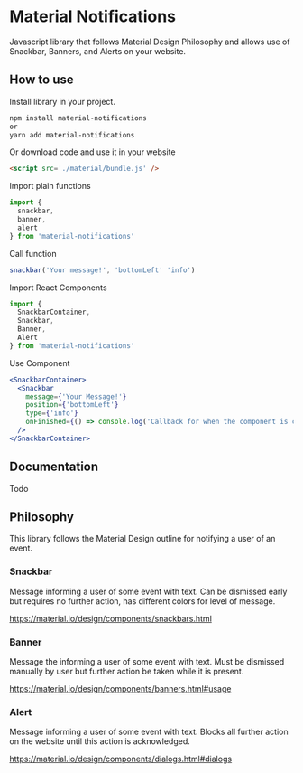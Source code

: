 # Material Notifications
Javascript library that follows Material Design Philosophy and allows use of
Snackbar, Banners, and Alerts on your website.

## How to use
Install library in your project.

```bash
npm install material-notifications
or
yarn add material-notifications
```

Or download code and use it in your website
```html
<script src='./material/bundle.js' />
```

Import plain functions
```javascript
import {
  snackbar,
  banner,
  alert
} from 'material-notifications'
```
Call function
```javascript
snackbar('Your message!', 'bottomLeft' 'info')
```

Import React Components
```javascript
import {
  SnackbarContainer,
  Snackbar,
  Banner,
  Alert
} from 'material-notifications'
```

Use Component
```jsx
<SnackbarContainer>
  <Snackbar
    message={'Your Message!'}
    position={'bottomLeft'}
    type={'info'}
    onFinished={() => console.log('Callback for when the component is complete')}
  />
</SnackbarContainer>

```

## Documentation
Todo


## Philosophy
This library follows the Material Design outline for notifying a user of an
event.

### Snackbar
Message informing a user of some event with text. Can be dismissed early but requires no further action, has
different colors for level of message.

https://material.io/design/components/snackbars.html

### Banner
Message the informing a user of some event with text. Must be dismissed
manually by user but further action be taken while it is present.

https://material.io/design/components/banners.html#usage

### Alert
Message informing a user of some event with text. Blocks all further action on
the website until this action is acknowledged.

https://material.io/design/components/dialogs.html#dialogs
